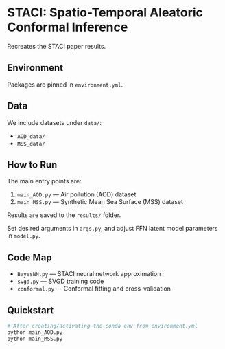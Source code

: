 # STACI: Spatio-Temporal Aleatoric Conformal Inference

Recreates the STACI paper results.

## Environment
Packages are pinned in `environment.yml`.

## Data
We include datasets under `data/`:
- `AOD_data/`
- `MSS_data/`

## How to Run
The main entry points are:
1. `main_AOD.py` — Air pollution (AOD) dataset
2. `main_MSS.py` — Synthetic Mean Sea Surface (MSS) dataset

Results are saved to the `results/` folder.

Set desired arguments in `args.py`, and adjust FFN latent model parameters in `model.py`.

## Code Map
- `BayesNN.py` — STACI neural network approximation
- `svgd.py` — SVGD training code
- `conformal.py` — Conformal fitting and cross-validation

## Quickstart
```bash
# After creating/activating the conda env from environment.yml
python main_AOD.py
python main_MSS.py


